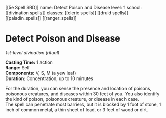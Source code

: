 [[5e Spell SRD]]
name: Detect Poison and Disease
level: 1
school: [[divination spells]]
classes: [[cleric spells]]
         [[druid spells]]
         [[paladin_spells]]
         [[ranger_spells]]

# Detect Poison and Disease 
_1st-level divination (ritual)_ 

**Casting Time:** 1 action    
**Range:** Self    
**Components:** V, S, M (a yew leaf)    
**Duration:** Concentration, up to 10 minutes 

For the duration, you can sense the presence and location of poisons, poisonous creatures, and diseases within 30 feet of you. You also identify the kind of poison, poisonous creature, or disease in each case.    
The spell can penetrate most barriers, but it is blocked by 1 foot of stone, 1 inch of common metal, a thin sheet of lead, or 3 feet of wood or dirt. 